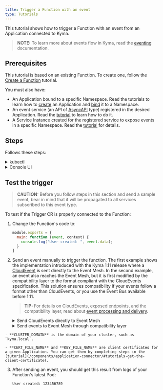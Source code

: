 ```yaml
---
title: Trigger a Function with an event
type: Tutorials
---
```


This tutorial shows how to trigger a Function with an event from an Application connected to Kyma.

> **NOTE:** To learn more about events flow in Kyma, read the [eventing](/components/event-mesh) documentation.

## Prerequisites

This tutorial is based on an existing Function. To create one, follow the [Create a Function](#tutorials-create-a-function) tutorial.

You must also have:

- An Application bound to a specific Namespace. Read the tutorials to learn how to [create](/components/application-connector#tutorials-create-a-new-application) an Application and [bind](/components/application-connector#tutorials-bind-an-application-to-a-namespace) it to a Namespace.
- An event service (an API of [AsyncAPI](https://www.asyncapi.com/) type) registered in the desired Application. Read the [tutorial](/components/application-connector#tutorials-register-a-service) to learn how to do it.
- A Service Instance created for the registered service to expose events in a specific Namespace. Read the [tutorial](/components/application-connector#tutorials-bind-a-service-to-a-namespace) for details.

## Steps

Follows these steps:

<div tabs name="steps" group="trigger-function">
  <details>
  <summary label="kubectl">
  kubectl
  </summary>

1. Run the `kubectl get brokers -n {NAMESPACE}` command to check if there already is the Knative's `default` Broker running in the Namespace where your Function is running. If not, you must manually inject the Broker into the Namespace to enable Trigger creation and event flow. To do that, run this command:

  ```bash
  kubectl label namespace {NAMESPACE} knative-eventing-injection=enabled
  ```

2. Export these variables:

    ```bash
    export NAME={FUNCTION_NAME}
    export NAMESPACE={FUNCTION_NAMESPACE}
    export APP_NAME={APPLICATION_NAME}
    export EVENT_VERSION={EVENT_TYPE_VERSION}
    export EVENT_TYPE={EVENT_TYPE_NAME}
    ```

    > **NOTE:** Function takes the name from the Function CR name. The Trigger CR can have a different name but for the purpose of this tutorial, all related resources share a common name defined under the **NAME** variable.

These variables refer to the following:

- **APP_NAME** is the name of the Application CR which is the source of the events.
- **EVENT_VERSION** points to the specific event version type, such as `v1`.
- **EVENT_TYPE** points to the event type to which you want to subscribe your Function, such as `user.created`.

3. Create a Trigger CR for your Function to subscribe your Function to a specific event type.

    ```yaml
    cat <<EOF | kubectl apply -f  -
    apiVersion: eventing.knative.dev/v1alpha1
    kind: Trigger
    metadata:
      name: $NAME
      namespace: $NAMESPACE
    spec:
      broker: default
      filter:
        attributes:
          eventtypeversion: $EVENT_VERSION
          source: $APP_NAME
          type: $EVENT_TYPE
      subscriber:
        ref:
          apiVersion: v1
          kind: Service
          name: $NAME
          namespace: $NAMESPACE
    EOF
    ```

    </details>
    <details>
    <summary label="console-ui">
    Console UI
    </summary>

1. From the drop-down list in the top navigation panel, select the Namespace in which your Application exposes events.

2. In the left navigation panel, go to **Development** > **Functions** and navigate to your Function.

3. Once in the Function details view, Switch to the **Configuration** tab, and select **Add Event Trigger** in the **Event Triggers** section.

4. Select the event type and version that you want to use as a trigger for your Function and select **Add** to confirm changes.

The message appears on the UI confirming that the Event Trigger was successfully created, and you will see it in the **Event Triggers** section in your Function.

  </details>
</div>

## Test the trigger

> **CAUTION:** Before you follow steps in this section and send a sample event, bear in mind that it will be propagated to all services subscribed to this event type.

To test if the Trigger CR is properly connected to the Function:

1. Change the Function's code to:​

    ```js
    module.exports = {
      main: function (event, context) {
        console.log("User created: ", event.data);
      }
    }
    ```

2.  Send an event manually to trigger the function. The first example shows the implementation introduced with the Kyma 1.11 release where a [CloudEvent](https://github.com/cloudevents/spec/blob/v1.0/spec.md) is sent directly to the Event Mesh. In the second example, an event also reaches the Event Mesh, but it is first modified by the compatibility layer to the format compliant with the CloudEvents specification. This solution ensures compatibility if your events follow a format other than CloudEvents, or you use the Event Bus available before 1.11.

    > **TIP:** For details on CloudEvents, exposed endpoints, and the compatibility layer, read about [event processing and delivery](/components/event-mesh/#details-event-processing-and-delivery).

    <div tabs name="examples" group="test=trigger">
      <details>
      <summary label="CloudEvents">
      Send CloudEvents directly to Event Mesh
      </summary>

    ```bash
    curl -v -H "Content-Type: application/cloudevents+json" https://gateway.{CLUSTER_DOMAIN}/{APP_NAME}/events -k --cert {CERT_FILE_NAME} --key {KEY_FILE_NAME} -d \
      '{
        "specversion": "1.0",
        "source": "{APP_NAME}",
        "type": "{EVENT_TYPE}",
        "eventtypeversion": "{EVENT_VERSION}",
        "id": "A234-1234-1234",
        "data": "123456789",
        "datacontenttype": "application/json"
      }'
    ```
      </details>
      <details>
      <summary label="Compatibility layer">
      Send events to Event Mesh through compatibility layer
      </summary>

    ```bash
    curl -H "Content-Type: application/json" https://gateway.{CLUSTER_DOMAIN}/{APP_NAME}/v1/events -k --cert {CERT_FILE_NAME} --key {KEY_FILE_NAME} -d \
      '{
          "event-type": "{EVENT_TYPE}",
          "event-type-version": "{EVENT_VERSION}",
          "event-time": "2020-04-02T21:37:00Z",
          "data": "123456789"
         }'
    ```

      </details>
  </div>

    - **CLUSTER_DOMAIN** is the domain of your cluster, such as `kyma.local`.

    - **CERT_FILE_NAME** and **KEY_FILE_NAME** are client certificates for a given Application. You can get them by completing steps in the [tutorial](/components/application-connector/#tutorials-get-the-client-certificate).

3. After sending an event, you should get this result from logs of your Function's latest Pod:

    ```text
    User created: 123456789
    ```
